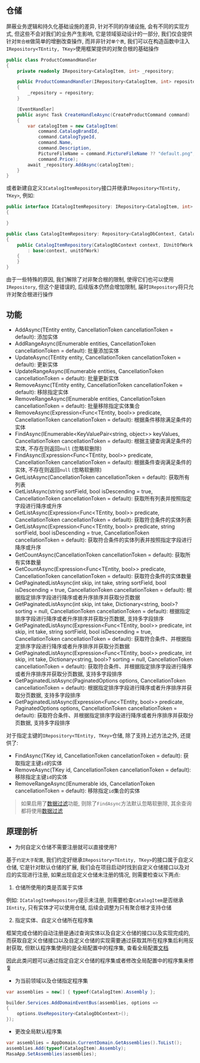 ## 仓储

屏蔽业务逻辑和持久化基础设施的差异, 针对不同的存储设施, 会有不同的实现方式, 但这些不会对我们的业务产生影响, 它是领域驱动设计的一部分, 我们仅会提供针对`聚合根`做简单的增删改查操作, 而并非针对`单个表`, 我们可以在构造函数中注入`IRepository<TEntity, TKey>`使用框架提供的对聚合根的基础操作

``` c#
public class ProductCommandHandler
{
    private readonly IRepository<CatalogItem, int> _repository;

    public ProductCommandHandler(IRepository<CatalogItem, int> repository)
    {
        _repository = repository;
    }

    [EventHandler]
    public async Task CreateHandleAsync(CreateProductCommand command)
    {
        var catalogItem = new CatalogItem(
            command.CatalogBrandId, 
            command.CatalogTypeId, 
            command.Name,
            command.Description,
            PictureFileName = command.PictureFileName ?? "default.png",
            command.Price);
        await _repository.AddAsync(catalogItem);
    }
}
```

或者新建自定义`ICatalogItemRepository`接口并继承`IRepository<TEntity, TKey>`, 例如:

```c#
public interface ICatalogItemRepository: IRepository<CatalogItem, int>
{

}

public class CatalogItemRepository: Repository<CatalogDbContext, CatalogItem, Guid>, ICatalogItemRepository
{
    public CatalogItemRepository(CatalogDbContext context, IUnitOfWork unitOfWork) 
        : base(context, unitOfWork)
    {
    }
}
```

由于一些特殊的原因, 我们解除了对非聚合根的限制, 使得它们也可以使用`IRepository`, 但这个是错误的, 后续版本仍然会增加限制, 届时`IRepository`将只允许对聚合根进行操作

## 功能

* AddAsync(TEntity entity, CancellationToken cancellationToken = default): 添加实体
* AddRangeAsync(IEnumerable<TEntity> entities, CancellationToken cancellationToken = default): 批量添加实体
* UpdateAsync(TEntity entity, CancellationToken cancellationToken = default): 更新实体
* UpdateRangeAsync(IEnumerable<TEntity> entities, CancellationToken cancellationToken = default): 批量更新实体
* RemoveAsync(TEntity entity, CancellationToken cancellationToken = default): 移除指定实体
* RemoveRangeAsync(IEnumerable<TEntity> entities, CancellationToken cancellationToken = default): 批量移除指定实体集合
* RemoveAsync(Expression<Func<TEntity, bool>> predicate, CancellationToken cancellationToken = default): 根据条件移除满足条件的实体
* FindAsync(IEnumerable<KeyValuePair<string, object>> keyValues, CancellationToken cancellationToken = default): 根据主键查询满足条件的实体, 不存在则返回`null` (忽略软删除)
* FindAsync(Expression<Func<TEntity, bool>> predicate, CancellationToken cancellationToken = default): 根据条件查询满足条件的实体, 不存在则返回`null` (忽略软删除)
* GetListAsync(CancellationToken cancellationToken = default): 获取所有列表
* GetListAsync(string sortField, bool isDescending = true, CancellationToken cancellationToken = default): 获取所有列表并按照指定字段进行降序或升序
* GetListAsync(Expression<Func<TEntity, bool>> predicate, CancellationToken cancellationToken = default): 获取符合条件的实体列表
* GetListAsync(Expression<Func<TEntity, bool>> predicate, string sortField, bool isDescending = true, CancellationToken cancellationToken = default): 获取符合条件的实体列表并按照指定字段进行降序或升序
* GetCountAsync(CancellationToken cancellationToken = default): 获取所有实体数量
* GetCountAsync(Expression<Func<TEntity, bool>> predicate, CancellationToken cancellationToken = default): 获取符合条件的实体数量
* GetPaginatedListAsync(int skip, int take, string sortField, bool isDescending = true, CancellationToken cancellationToken = default): 根据指定排序字段进行降序或者升序排序并获取分页数据
* GetPaginatedListAsync(int skip, int take, Dictionary<string, bool>? sorting = null, CancellationToken cancellationToken = default): 根据指定排序字段进行降序或者升序排序并获取分页数据, 支持多字段排序
* GetPaginatedListAsync(Expression<Func<TEntity, bool>> predicate, int skip, int take, string sortField, bool isDescending = true, CancellationToken cancellationToken = default): 获取符合条件、并根据指定排序字段进行降序或者升序排序并获取分页数据
* GetPaginatedListAsync(Expression<Func<TEntity, bool>> predicate, int skip, int take, Dictionary<string, bool>? sorting = null, CancellationToken cancellationToken = default): 获取符合条件、并根据指定排序字段进行降序或者升序排序并获取分页数据, 支持多字段排序
* GetPaginatedListAsync(PaginatedOptions options, CancellationToken cancellationToken = default): 根据指定排序字段进行降序或者升序排序并获取分页数据, 支持多字段排序
* GetPaginatedListAsync(Expression<Func<TEntity, bool>> predicate, PaginatedOptions options, CancellationToken cancellationToken = default): 获取符合条件、并根据指定排序字段进行降序或者升序排序并获取分页数据, 支持多字段排序

对于指定主键的`IRepository<TEntity, TKey>`仓储, 除了支持上述方法之外, 还提供了:

* FindAsync(TKey id, CancellationToken cancellationToken = default): 获取指定主键`id`的实体
* RemoveAsync(TKey id, CancellationToken cancellationToken = default): 移除指定主键`id`的实体
* RemoveRangeAsync(IEnumerable<TKey> ids, CancellationToken cancellationToken = default): 移除指定`id`集合的实体

> 如果启用了[数据过滤](/framework/building-blocks/data/data-filter)功能, 则除了`FindAsync`方法默认忽略软删除, 其余查询都将使用[数据过滤](/framework/building-blocks/data/data-filter)

## 原理剖析

* 为何自定义仓储不需要注册就可以直接使用?

基于`约定大于配置`, 我们约定好继承`IRepository<TEntity, TKey>`的接口属于自定义仓储, 它是针对默认仓储的扩展, 我们会在项目启动时找到自定义仓储接口以及对应的实现进行注册, 如果出现自定义仓储未注册的情况, 则需要检查以下两点:

1. 仓储所使用的类是否属于实体

例如: `ICatalogItemRepository`提示未注册, 则需要检查`CatalogItem`是否继承`IEntity`, 只有实体才可以使用仓储, 后续会调整为只有聚合根才支持仓储

2. 指定实体、自定义仓储所在程序集

框架完成仓储的自动注册是通过查询实体以及自定义仓储的接口以及实现完成的, 而获取自定义仓储接口以及自定义仓储的实现需要通过获取其所在程序集后利用反射获取, 但默认程序集使用的是全局配置中的程序集, 查看全局配置[文档](/framework/building-blocks/data/global-configuration)

因此此类问题可以通过指定自定义仓储的程序集或者修改全局配置中的程序集来修复

* 为当前领域以及仓储指定程序集

```csharp
var assemblies = new[] { typeof(CatalogItem).Assembly };

builder.Services.AddDomainEventBus(assemblies, options =>
{
    options.UseRepository<CatalogDbContext>();
});
```

* 更改全局默认程序集

```csharp
var assemblies = AppDomain.CurrentDomain.GetAssemblies().ToList();
assemblies.Add(typeof(CatalogItem).Assembly);
MasaApp.SetAssemblies(assemblies);
```